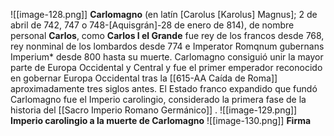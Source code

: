 ![[image-128.png]]
**Carlomagno** (en latín [Carolus [Karolus] Magnus]; 2 de abril de 742, 747 o 748-[Aquisgrán]-28 de enero de 814), de nombre personal **Carlos**, como **Carlos I el Grande** fue rey de los francos desde 768, rey nonminal de los lombardos desde 774 e Imperator Romqnum gubernans Imperium* desde 800 hasta su muerte. Carlomagno consiguió unir la mayor parte de Europa Occidental y Central y fue el primer emperador reconocido en gobernar Europa Occidental tras la [[615-AA Caída de Roma]] aproximadamente tres siglos antes.  El Estado franco expandido que fundó Carlomagno fue el Imperio carolingio, considerado la primera fase de la historia del [[Sacro Imperio Romano Germánico]] . 
![[image-129.png]]
**Imperio carolingio a la muerte de Carlomagno**
![[image-130.png]]
**Firma** 
